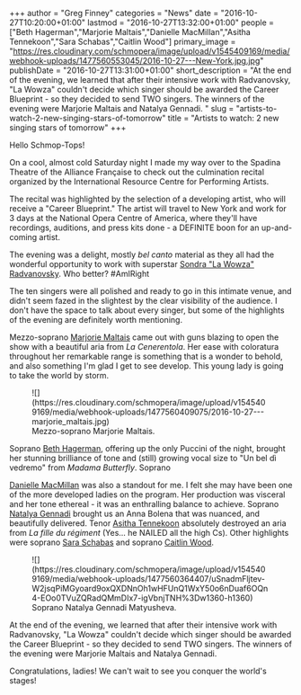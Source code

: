 +++
author = "Greg Finney"
categories = "News"
date = "2016-10-27T10:20:00+01:00"
lastmod = "2016-10-27T13:32:00+01:00"
people = ["Beth Hagerman","Marjorie Maltais","Danielle MacMillan","Asitha Tennekoon","Sara Schabas","Caitlin Wood"]
primary_image = "https://res.cloudinary.com/schmopera/image/upload/v1545409169/media/webhook-uploads/1477560553045/2016-10-27---New-York.jpg.jpg"
publishDate = "2016-10-27T13:31:00+01:00"
short_description = "At the end of the evening, we learned that after their intensive work with Radvanovsky, &quot;La Wowza&quot; couldn&#039;t decide which singer should be awarded the Career Blueprint - so they decided to send TWO singers. The winners of the evening were Marjorie Maltais and Natalya Gennadi. "
slug = "artists-to-watch-2-new-singing-stars-of-tomorrow"
title = "Artists to watch: 2 new singing stars of tomorrow"
+++

Hello Schmop-Tops!

On a cool, almost cold Saturday night I made my way over to the Spadina Theatre of the Alliance Française to check out the culmination recital organized by the International Resource Centre for Performing Artists. 

The recital was highlighted by the selection of a developing artist, who will receive a "Career Blueprint." The artist will travel to New York and work for 3 days at the National Opera Centre of America, where they'll have recordings, auditions, and press kits done - a DEFINITE boon for an up-and-coming artist. 

The evening was a delight, mostly *bel canto* material as they all had the wonderful opportunity to work with superstar [Sondra "La Wowza" Radvanovsky](/review-sondra-slays-in-bellini-masterwork/). Who better? #AmIRight 

The ten singers were all polished and ready to go in this intimate venue, and didn't seem fazed in the slightest by the clear visibility of the audience. I don't have the space to talk about every singer, but some of the highlights of the evening are definitely worth mentioning. 

Mezzo-soprano [Marjorie Maltais](/spotlight-on-marjorie-maltais/) came out with guns blazing to open the show with a beautiful aria from *La Cenerentola*. Her ease with coloratura throughout her remarkable range is something that is a wonder to behold, and also something I'm glad I get to see develop. This young lady is going to take the world by storm. 

<figure data-type="image">
![](https://res.cloudinary.com/schmopera/image/upload/v1545409169/media/webhook-uploads/1477560409075/2016-10-27---marjorie_maltais.jpg)
<figcaption>Mezzo-soprano Marjorie Maltais.</figcaption>
</figure>

Soprano [Beth Hagerman](/spotlight-on-beth-hagerman/), offering up the only Puccini of the night, brought her stunning brilliance of tone and (still) growing vocal size to "Un bel dì vedremo" from *Madama Butterfly*. Soprano 

[Danielle MacMillan](/spotlight-on-danielle-macmillan/) was also a standout for me. I felt she may have been one of the more developed ladies on the program. Her production was visceral and her tone ethereal - it was an enthralling balance to achieve. Soprano [Natalya Gennadi](http://www.schmopera.com/scene/people/natalya-matyusheva/) brought us an Anna Bolena that was nuanced, and beautifully delivered. Tenor [Asitha Tennekoon](/scene/people/asitha-tennekoon/) absolutely destroyed an aria from *La fille du régiment* (Yes... he NAILED all the high Cs). Other highlights were soprano [Sara Schabas](/scene/people/sara-schabas/) and soprano [Caitlin Wood](/scene/people/caitlin-wood/). 

<figure data-type="image">
![](https://res.cloudinary.com/schmopera/image/upload/v1545409169/media/webhook-uploads/1477560364407/uSnadmFljtev-W2jsqPiMGyoard9oxQXDNnOh1wHFUnQ1WxY50o6nDuaf6OQn4-EOo0TVuZQRadQMmDIx7-igVbnjTNH%3Dw1360-h1360)
<figcaption>Soprano Natalya Gennadi Matyusheva.</figcaption>
</figure>

At the end of the evening, we learned that after their intensive work with Radvanovsky, "La Wowza" couldn't decide which singer should be awarded the Career Blueprint - so they decided to send TWO singers. The winners of the evening were Marjorie Maltais and Natalya Gennadi. 

Congratulations, ladies! We can't wait to see you conquer the world's stages! 
